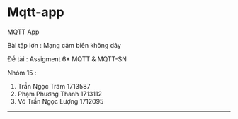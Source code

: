 # Mqtt-app
MQTT App

Bài tập lớn : Mạng cảm biến không dây

Đề tài : Assigment 6* MQTT & MQTT-SN

Nhóm 15 :
1. Trần Ngọc Trâm       1713587
2. Phạm Phương Thanh    1713112
3. Võ Trần Ngọc Lượng   1712095

-------------------------------------

